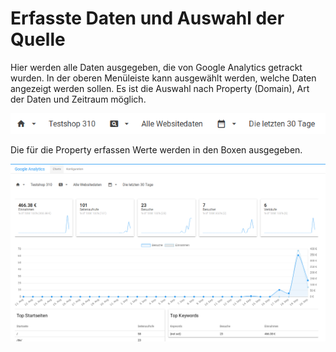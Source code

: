 # Erfasste Daten und Auswahl der Quelle 

Hier werden alle Daten ausgegeben, die von Google Analytics getrackt wurden. In der oberen Menüleiste kann ausgewählt werden, welche Daten angezeigt werden sollen. Es ist die Auswahl nach Property \(Domain\), Art der Daten und Zeitraum möglich.

![](Bilder/GooS-20180920_017.png "Auswahl des Shops und der anzuzeigenden Daten")

Die für die Property erfassen Werte werden in den Boxen ausgegeben.

![](Bilder/GooS-20180920_016.png "Ausgabe der erfassten Werte")



